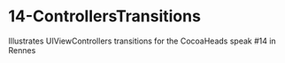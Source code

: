 14-ControllersTransitions
=========================

Illustrates UIViewControllers transitions for the CocoaHeads speak #14 in Rennes
